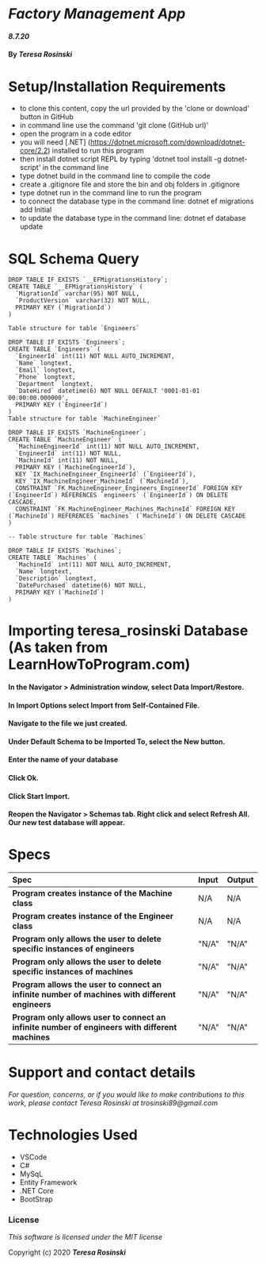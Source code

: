 # _Factory Management App_

#### _8.7.20_

#### By _**Teresa Rosinski**_



# Setup/Installation Requirements

* to clone this content, copy the url provided by the 'clone or download' button in GitHub
* in command line use the command 'git clone (GitHub url)'
* open the program in a code editor
* you will need [.NET] (https://dotnet.microsoft.com/download/dotnet-core/2.2) installed to run this program 
* then install dotnet script REPL by typing 'dotnet tool installl -g dotnet-script' in the command line
* type dotnet build in the command line to compile the code
* create a .gitignore file and store the bin and obj folders in .gitignore
* type dotnet run in the command line to run the program
* to connect the database type in the command line: dotnet ef migrations add Initial 
* to update the database type in the command line: dotnet ef database update    


# SQL Schema Query #

```
DROP TABLE IF EXISTS `__EFMigrationsHistory`;
CREATE TABLE `__EFMigrationsHistory` (
  `MigrationId` varchar(95) NOT NULL,
  `ProductVersion` varchar(32) NOT NULL,
  PRIMARY KEY (`MigrationId`)
) 

Table structure for table `Engineers`

DROP TABLE IF EXISTS `Engineers`;
CREATE TABLE `Engineers` (
  `EngineerId` int(11) NOT NULL AUTO_INCREMENT,
  `Name` longtext,
  `Email` longtext,
  `Phone` longtext,
  `Department` longtext,
  `DateHired` datetime(6) NOT NULL DEFAULT '0001-01-01 00:00:00.000000',
  PRIMARY KEY (`EngineerId`)
) 
Table structure for table `MachineEngineer`

DROP TABLE IF EXISTS `MachineEngineer`;
CREATE TABLE `MachineEngineer` (
  `MachineEngineerId` int(11) NOT NULL AUTO_INCREMENT,
  `EngineerId` int(11) NOT NULL,
  `MachineId` int(11) NOT NULL,
  PRIMARY KEY (`MachineEngineerId`),
  KEY `IX_MachineEngineer_EngineerId` (`EngineerId`),
  KEY `IX_MachineEngineer_MachineId` (`MachineId`),
  CONSTRAINT `FK_MachineEngineer_Engineers_EngineerId` FOREIGN KEY (`EngineerId`) REFERENCES `engineers` (`EngineerId`) ON DELETE CASCADE,
  CONSTRAINT `FK_MachineEngineer_Machines_MachineId` FOREIGN KEY (`MachineId`) REFERENCES `machines` (`MachineId`) ON DELETE CASCADE
) 

-- Table structure for table `Machines`

DROP TABLE IF EXISTS `Machines`;
CREATE TABLE `Machines` (
  `MachineId` int(11) NOT NULL AUTO_INCREMENT,
  `Name` longtext,
  `Description` longtext,
  `DatePurchased` datetime(6) NOT NULL,
  PRIMARY KEY (`MachineId`)
) 

```

# Importing teresa_rosinski Database (As taken from LearnHowToProgram.com)

#### In the Navigator > Administration window, select Data Import/Restore.
#### In Import Options select Import from Self-Contained File.
#### Navigate to the file we just created.
#### Under Default Schema to be Imported To, select the New button.
#### Enter the name of your database 
#### Click Ok.
#### Click Start Import.
#### Reopen the Navigator > Schemas tab. Right click and select Refresh All. Our new test database will appear.

# Specs
| Spec | Input | Output |
| :-------------     | :------------- | :------------- |
| **Program creates instance of the Machine class** | N/A | N/A |
| **Program creates instance of the Engineer class** | N/A | N/A |
| **Program only allows the user to delete specific instances of engineers** | "N/A" | "N/A"  |
| **Program only allows the user to delete specific instances of machines** | "N/A" | "N/A"  |
| **Program allows the user to connect an infinite number of machines with different engineers** | "N/A" | "N/A"  |
| **Program only allows user to connect an infinite number of engineers with different machines** | "N/A" | "N/A"  |

# Support and contact details

_For question, concerns, or if you would like to make contributions to this work, please contact Teresa Rosinski at trosinski89@gmail.com_

# Technologies Used

* VSCode
* C#
* MySqL
* Entity Framework
* .NET Core
* BootStrap

### License

*This software is licensed under the MIT license*

Copyright (c) 2020 **_Teresa Rosinski_**